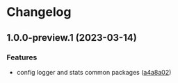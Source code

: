 # Changelog

## 1.0.0-preview.1 (2023-03-14)


### Features

* config logger and stats common packages ([a4a8a02](https://github.com/rudderlabs/rudder-go-kit/commit/a4a8a0223f7c94960278161792c0837aec6b9cc9))
